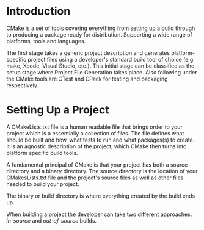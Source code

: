 # Introduction

CMake is a set of tools covering everything from setting up a build through to producing a package ready for distribution. Supporting a wide range of platforms, tools and languages.


The first stage takes a generic project description and generates platform-specific project files using a developer's standard build tool of choice (e.g. make, Xcode, Visual Studio, etc.). This initial stage can be classified as the setup stage where Project File Generation takes place. Also following under the CMake tools are CTest and CPack for testing and packaging respectively.

# Setting Up a Project

A CMakeLists.txt file is a human readable file that brings order to your project which is a essentially a collection of files. The file defines what should be built and how, what tests to run and what packages(s) to create. It is an agnostic description of the project, which CMake then turns into platform specific build tools.

A fundamental principal of CMake is that your project has both a source directory and a binary directory. The source directory is the location of your CMakesLists.txt file and the project's source files as well as other files needed to build your project.

The binary or build directory is where everything created by the build ends up. 

When building a project the developer can take two different approaches:  *in-source*  and *out-of-source* builds.

